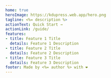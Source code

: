 ```yaml
---
home: true
heroImage: https://kdupress.web.app/hero.png
tagline: <%= description %>
actionText: Quick Start →
actionLink: /guide/
features:
- title: Feature 1 Title
  details: Feature 1 Description
- title: Feature 2 Title
  details: Feature 2 Description
- title: Feature 3 Title
  details: Feature 3 Description
footer: Made by <%= author %> with ❤️
---
```

